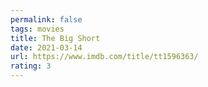 ```yaml
---
permalink: false
tags: movies
title: The Big Short
date: 2021-03-14
url: https://www.imdb.com/title/tt1596363/
rating: 3
---
```

